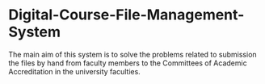# Digital-Course-File-Management-System
The main aim of this system is to solve the problems related to submission the files by hand from faculty members to the Committees of Academic Accreditation in the university faculties.
